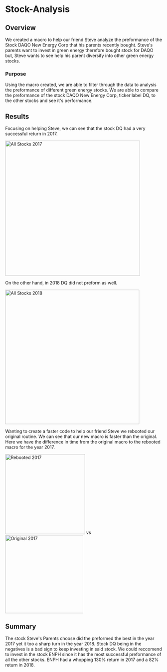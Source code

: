 # Stock-Analysis
## Overview 
We created a macro to help our friend Steve analyze the preformance of the Stock DAQO New Energy Corp that his parents recently bought. Steve's parents want to invest in green energy therefore bought stock for DAQO but, Steve wants to see help his parent diversify into other green energy stocks.

### Purpose 
Using the macro created, we are able to filter through the data to analysis the preformance of different green energy stocks. We are able to compare the preformance of the stock DAQO New Energy Corp, ticker label DQ, to the other stocks and see it's performance.


## Results
Focusing on helping Steve, we can see that the stock DQ had a very successful return in 2017. 

<img width="432" alt="All Stocks 2017" src="https://user-images.githubusercontent.com/109987269/185810267-4adbfb5f-64f9-431b-9918-3a00c925f3cb.png">

On the other hand, in 2018 DQ did not preform as well.


<img width="430" alt="All Stocks 2018" src="https://user-images.githubusercontent.com/109987269/185810311-25d9796d-6513-4696-99b6-cd5ac7a8b436.png">

Wanting to create a faster code to help our friend Steve we rebooted our original routine. We can see that our new macro is faster than the original.
Here we have the difference in time from the original macro to the rebooted macro for the year 2017.

<img width="256" alt="Rebooted 2017" src="https://user-images.githubusercontent.com/109987269/185810434-90050e2b-7543-4dfa-b723-c74101efbe2d.png"> vs 
<img width="250" alt="Original 2017" src="https://user-images.githubusercontent.com/109987269/185810432-8f451340-a1b9-41d6-88ae-8226688bdb5d.png"> 


## Summary 

The stock Steve's Parents choose did the preformed the best in the year 2017 yet it too a sharp turn in the year 2018. Stock DQ being in the negatives is a bad sign to keep investing in said stock. We could reccomend to invest in the stock ENPH since it has the most successful preformance of all the other stocks. ENPH had a whopping 130% return in 2017 and a 82% return in 2018.
